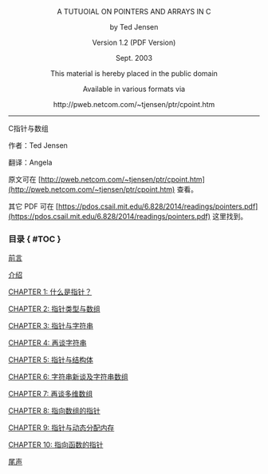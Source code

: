 <center>

<p>A TUTUOIAL ON POINTERS AND ARRAYS IN C</p>
<p>by Ted Jensen</p>
<p>Version 1.2 (PDF Version)</p>
<p>Sept. 2003</p>
<p>This material is hereby placed in the public domain</p>
<p>Available in various formats via</p>
<p>http://pweb.netcom.com/~tjensen/ptr/cpoint.htm</p>
</center>

---

C指针与数组

作者：Ted Jensen

翻译：Angela

原文可在 [http://pweb.netcom.com/~tjensen/ptr/cpoint.htm](http://pweb.netcom.com/~tjensen/ptr/cpoint.htm) 查看。

其它 PDF 可在 [https://pdos.csail.mit.edu/6.828/2014/readings/pointers.pdf](https://pdos.csail.mit.edu/6.828/2014/readings/pointers.pdf) 这里找到。

### 目录 { #TOC }

[前言](preface.md)

[介绍](introduction.md)

[CHAPTER 1: 什么是指针？](chapter1.md)

[CHAPTER 2: 指针类型与数组](chapter2.md)

[CHAPTER 3: 指针与字符串](chapter3.md)

[CHAPTER 4: 再谈字符串](chapter4.md)

[CHAPTER 5: 指针与结构体](chapter5.md)

[CHAPTER 6: 字符串新谈及字符串数组](chapter6.md)

[CHAPTER 7: 再谈多维数组](chapter7.md)

[CHAPTER 8: 指向数组的指针](chapter8.md)

[CHAPTER 9: 指针与动态分配内存](chapter9.md)

[CHAPTER 10: 指向函数的指针](chapter10.md)

[尾声](epilog.md)
